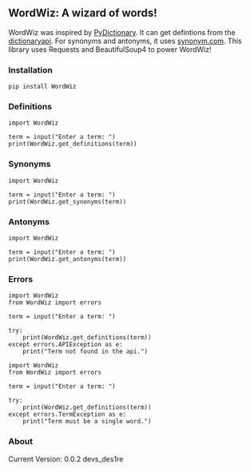 ## WordWiz: A wizard of words!

WordWiz was inspired by [PyDictionary](https://github.com/geekpradd/PyDictionary). It can get defintions from the [dictionaryapi](https://dictionaryapi.dev). For synonyms and antonyms, it uses [synonym.com](https://synonym.com). This library uses Requests and BeautifulSoup4 to power WordWiz!

### Installation
```
pip install WordWiz
```

### Definitions
```
import WordWiz

term = input("Enter a term: ")
print(WordWiz.get_definitions(term))
```

### Synonyms
```
import WordWiz

term = input("Enter a term: ")
print(WordWiz.get_synonyms(term))
```

### Antonyms
```
import WordWiz

term = input("Enter a term: ")
print(WordWiz.get_antonyms(term))
```

### Errors
```
import WordWiz
from WordWiz import errors

term = input("Enter a term: ")

try:
    print(WordWiz.get_definitions(term))
except errors.APIException as e:
    print("Term not found in the api.")
```
```
import WordWiz
from WordWiz import errors

term = input("Enter a term: ")

try:
    print(WordWiz.get_definitions(term))
except errors.TermException as e:
    print("Term must be a single word.")
```

### About
Current Version: 0.0.2 devs_des1re